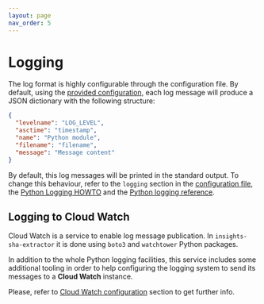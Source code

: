 ```yaml
---
layout: page
nav_order: 5
---
```

# Logging

The log format is highly configurable through the configuration file. By
default, using the [provided
configuration](https://github.com/RedHatInsights/insights-sha-extractor/blob/master/config.yaml),
each log message will produce a JSON dictionary with the following structure:

```json
{
  "levelname": "LOG_LEVEL",
  "asctime": "timestamp",
  "name": "Python module",
  "filename": "filename",
  "message": "Message content"
}
```

By default, this log messages will be printed in the standard output. To change
this behaviour, refer to the `logging` section in the [configuration
file](https://github.com/RedHatInsights/insights-sha-extractor/blob/master/config.yaml),
the [Python Logging
HOWTO](https://docs.python.org/3.6/howto/logging.html#configuring-logging) and
the [Python logging
reference](https://docs.python.org/3.6/library/logging.config.html#module-logging.config).

## Logging to Cloud Watch

Cloud Watch is a service to enable log message publication. In
`insights-sha-extractor` it is done using `boto3` and `watchtower` Python packages.

In addition to the whole Python logging facilities, this service includes some
additional tooling in order to help configuring the logging system to send its
messages to a **Cloud Watch** instance.

Please, refer to [Cloud Watch
configuration](./configuration.html#cloud-watch-configuration) section to get
further info.
